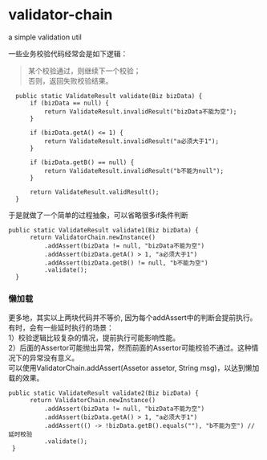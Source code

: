 # validator-chain
a simple validation util

 一些业务校验代码经常会是如下逻辑：   
  >某个校验通过，则继续下一个校验；  
  >否则，返回失败校验结果。  
  
      public static ValidateResult validate(Biz bizData) {
          if (bizData == null) {
              return ValidateResult.invalidResult("bizData不能为空");
          }

          if (bizData.getA() <= 1) {
              return ValidateResult.invalidResult("a必须大于1");
          }

          if (bizData.getB() == null) {
              return ValidateResult.invalidResult("b不能为null");
          }

          return ValidateResult.validResult();
      }


于是就做了一个简单的过程抽象，可以省略很多if条件判断

    public static ValidateResult validate1(Biz bizData) {
          return ValidatorChain.newInstance()
              .addAssert(bizData != null, "bizData不能为空")
              .addAssert(bizData.getA() > 1, "a必须大于1")
              .addAssert(bizData.getB() != null, "b不能为空")
              .validate();
      }
    
    
### 懒加载    
更多地，其实以上两块代码并不等价, 因为每个addAssert中的判断会提前执行。  
有时，会有一些延时执行的场景：   
1）校验逻辑比较复杂的情况，提前执行可能影响性能。  
2）后面的Assertor可能抛出异常，然而前面的Assertor可能校验不通过。这种情况下的异常没有意义。  
可以使用ValidatorChain.addAssert(Assetor assetor, String msg)，以达到懒加载的效果。  

    public static ValidateResult validate2(Biz bizData) {
          return ValidatorChain.newInstance()
              .addAssert(bizData != null, "bizData不能为空")
              .addAssert(bizData.getA() > 1, "a必须大于1")
              .addAssert(() -> !bizData.getB().equals(""), "b不能为空") // 延时校验
              .validate();
     }
